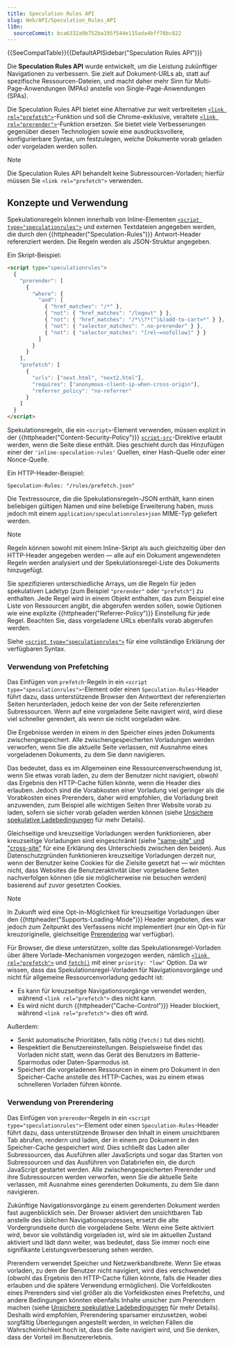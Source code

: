 ```yaml
---
title: Speculation Rules API
slug: Web/API/Speculation_Rules_API
l10n:
  sourceCommit: bca6332a9b752ba195f544e115ada4bff76bc822
---
```


{{SeeCompatTable}}{{DefaultAPISidebar("Speculation Rules API")}}

Die **Speculation Rules API** wurde entwickelt, um die Leistung zukünftiger Navigationen zu verbessern. Sie zielt auf Dokument-URLs ab, statt auf spezifische Ressourcen-Dateien, und macht daher mehr Sinn für Multi-Page-Anwendungen (MPAs) anstelle von Single-Page-Anwendungen (SPAs).

Die Speculation Rules API bietet eine Alternative zur weit verbreiteten [`<link rel="prefetch">`](/de/docs/Web/HTML/Attributes/rel/prefetch)-Funktion und soll die Chrome-exklusive, veraltete [`<link rel="prerender">`](/de/docs/Web/HTML/Attributes/rel/prerender)-Funktion ersetzen. Sie bietet viele Verbesserungen gegenüber diesen Technologien sowie eine ausdrucksvollere, konfigurierbare Syntax, um festzulegen, welche Dokumente vorab geladen oder vorgeladen werden sollen.

> [!NOTE]
> Die Speculation Rules API behandelt keine Subressourcen-Vorladen; hierfür müssen Sie `<link rel="prefetch">` verwenden.

## Konzepte und Verwendung

Spekulationsregeln können innerhalb von Inline-Elementen [`<script type="speculationrules">`](/de/docs/Web/HTML/Element/script/type/speculationrules) und externen Textdateien angegeben werden, die durch den {{httpheader("Speculation-Rules")}} Antwort-Header referenziert werden. Die Regeln werden als JSON-Struktur angegeben.

Ein Skript-Beispiel:

```html
<script type="speculationrules">
  {
    "prerender": [
      {
        "where": {
          "and": [
            { "href_matches": "/*" },
            { "not": { "href_matches": "/logout" } },
            { "not": { "href_matches": "/*\\?*(^|&)add-to-cart=*" } },
            { "not": { "selector_matches": ".no-prerender" } },
            { "not": { "selector_matches": "[rel~=nofollow]" } }
          ]
        }
      }
    ],
    "prefetch": [
      {
        "urls": ["next.html", "next2.html"],
        "requires": ["anonymous-client-ip-when-cross-origin"],
        "referrer_policy": "no-referrer"
      }
    ]
  }
</script>
```

Spekulationsregeln, die ein `<script>`-Element verwenden, müssen explizit in der {{httpheader("Content-Security-Policy")}} [`script-src`](/de/docs/Web/HTTP/Headers/Content-Security-Policy/script-src)-Direktive erlaubt werden, wenn die Seite diese enthält. Dies geschieht durch das Hinzufügen einer der `'inline-speculation-rules'` Quellen, einer Hash-Quelle oder einer Nonce-Quelle.

Ein HTTP-Header-Beispiel:

```http
Speculation-Rules: "/rules/prefetch.json"
```

Die Textressource, die die Spekulationsregeln-JSON enthält, kann einen beliebigen gültigen Namen und eine beliebige Erweiterung haben, muss jedoch mit einem `application/speculationrules+json` MIME-Typ geliefert werden.

> [!NOTE]
> Regeln können sowohl mit einem Inline-Skript als auch gleichzeitig über den HTTP-Header angegeben werden — alle auf ein Dokument angewendeten Regeln werden analysiert und der Spekulationsregel-Liste des Dokuments hinzugefügt.

Sie spezifizieren unterschiedliche Arrays, um die Regeln für jeden spekulativen Ladetyp (zum Beispiel `"prerender"` oder `"prefetch"`) zu enthalten. Jede Regel wird in einem Objekt enthalten, das zum Beispiel eine Liste von Ressourcen angibt, die abgerufen werden sollen, sowie Optionen wie eine explizite {{httpheader("Referrer-Policy")}} Einstellung für jede Regel. Beachten Sie, dass vorgeladene URLs ebenfalls vorab abgerufen werden.

Siehe [`<script type="speculationrules">`](/de/docs/Web/HTML/Element/script/type/speculationrules) für eine vollständige Erklärung der verfügbaren Syntax.

### Verwendung von Prefetching

Das Einfügen von `prefetch`-Regeln in ein `<script type="speculationrules">`-Element oder einen `Speculation-Rules`-Header führt dazu, dass unterstützende Browser den Antworttext der referenzierten Seiten herunterladen, jedoch keine der von der Seite referenzierten Subressourcen. Wenn auf eine vorgeladene Seite navigiert wird, wird diese viel schneller gerendert, als wenn sie nicht vorgeladen wäre.

Die Ergebnisse werden in einem in den Speicher eines jeden Dokuments zwischengespeichert. Alle zwischengespeicherten Vorladungen werden verworfen, wenn Sie die aktuelle Seite verlassen, mit Ausnahme eines vorgeladenen Dokuments, zu dem Sie dann navigieren.

Das bedeutet, dass es im Allgemeinen eine Ressourcenverschwendung ist, wenn Sie etwas vorab laden, zu dem der Benutzer nicht navigiert, obwohl das Ergebnis den HTTP-Cache füllen könnte, wenn die Header dies erlauben. Jedoch sind die Vorabkosten einer Vorladung viel geringer als die Vorabkosten eines Prerenders, daher wird empfohlen, die Vorladung breit anzuwenden, zum Beispiel alle wichtigen Seiten Ihrer Website vorab zu laden, sofern sie sicher vorab geladen werden können (siehe [Unsichere spekulative Ladebedingungen](#unsafe_speculative_loading_conditions) für mehr Details).

Gleichseitige und kreuzseitige Vorladungen werden funktionieren, aber kreuzseitige Vorladungen sind eingeschränkt (siehe ["same-site" und "cross-site"](https://web.dev/articles/same-site-same-origin#same-site-cross-site) für eine Erklärung des Unterschieds zwischen den beiden). Aus Datenschutzgründen funktionieren kreuzseitige Vorladungen derzeit nur, wenn der Benutzer keine Cookies für die Zielsite gesetzt hat — wir möchten nicht, dass Websites die Benutzeraktivität über vorgeladene Seiten nachverfolgen können (die sie möglicherweise nie besuchen werden) basierend auf zuvor gesetzten Cookies.

> [!NOTE]
> In Zukunft wird eine Opt-in-Möglichkeit für kreuzseitige Vorladungen über den {{httpheader("Supports-Loading-Mode")}} Header angeboten, dies war jedoch zum Zeitpunkt des Verfassens nicht implementiert (nur ein Opt-in für kreuzoriginelle, gleichseitige [Prerendering](#verwendung_von_prerendering) war verfügbar).

Für Browser, die diese unterstützen, sollte das Spekulationsregel-Vorladen über ältere Vorlade-Mechanismen vorgezogen werden, nämlich [`<link rel="prefetch">`](/de/docs/Web/HTML/Attributes/rel/prefetch) und [`fetch()`](/de/docs/Web/API/Window/fetch) mit einer `priority: "low"` Option. Da wir wissen, dass das Spekulationsregel-Vorladen für Navigationsvorgänge und nicht für allgemeine Ressourcenvorladung gedacht ist:

- Es kann für kreuzseitige Navigationsvorgänge verwendet werden, während `<link rel="prefetch">` dies nicht kann.
- Es wird nicht durch {{httpheader("Cache-Control")}} Header blockiert, während `<link rel="prefetch">` dies oft wird.

Außerdem:

- Senkt automatische Prioritäten, falls nötig (`fetch()` tut dies nicht).
- Respektiert die Benutzereinstellungen. Beispielsweise findet das Vorladen nicht statt, wenn das Gerät des Benutzers im Batterie-Sparmodus oder Daten-Sparmodus ist.
- Speichert die vorgeladenen Ressourcen in einem pro Dokument in den Speicher-Cache anstelle des HTTP-Caches, was zu einem etwas schnelleren Vorladen führen könnte.

### Verwendung von Prerendering

Das Einfügen von `prerender`-Regeln in ein `<script type="speculationrules">`-Element oder einen `Speculation-Rules`-Header führt dazu, dass unterstützende Browser den Inhalt in einem unsichtbaren Tab abrufen, rendern und laden, der in einem pro Dokument in den Speicher-Cache gespeichert wird. Dies schließt das Laden aller Subressourcen, das Ausführen aller JavaScripts und sogar das Starten von Subressourcen und das Ausführen von Databriefen ein, die durch JavaScript gestartet werden. Alle zwischengespeicherten Prerender und ihre Subressourcen werden verworfen, wenn Sie die aktuelle Seite verlassen, mit Ausnahme eines gerenderten Dokuments, zu dem Sie dann navigieren.

Zukünftige Navigationsvorgänge zu einem gerenderten Dokument werden fast augenblicklich sein. Der Browser aktiviert den unsichtbaren Tab anstelle des üblichen Navigationsprozesses, ersetzt die alte Vordergrundseite durch die vorgeladene Seite. Wenn eine Seite aktiviert wird, bevor sie vollständig vorgeladen ist, wird sie im aktuellen Zustand aktiviert und lädt dann weiter, was bedeutet, dass Sie immer noch eine signifikante Leistungsverbesserung sehen werden.

Prerendern verwendet Speicher und Netzwerkbandbreite. Wenn Sie etwas vorladen, zu dem der Benutzer nicht navigiert, wird dies verschwendet (obwohl das Ergebnis den HTTP-Cache füllen könnte, falls die Header dies erlauben und die spätere Verwendung ermöglichen). Die Vorfeldkosten eines Prerenders sind viel größer als die Vorfeldkosten eines Prefetchs, und andere Bedingungen könnten ebenfalls Inhalte unsicher zum Prerendern machen (siehe [Unsichere spekulative Ladebedingungen](#unsafe_speculative_loading_conditions) für mehr Details). Deshalb wird empfohlen, Prerendering sparsamer einzusetzen, wobei sorgfältig Überlegungen angestellt werden, in welchen Fällen die Wahrscheinlichkeit hoch ist, dass die Seite navigiert wird, und Sie denken, dass der Vorteil im Benutzererlebnis.
